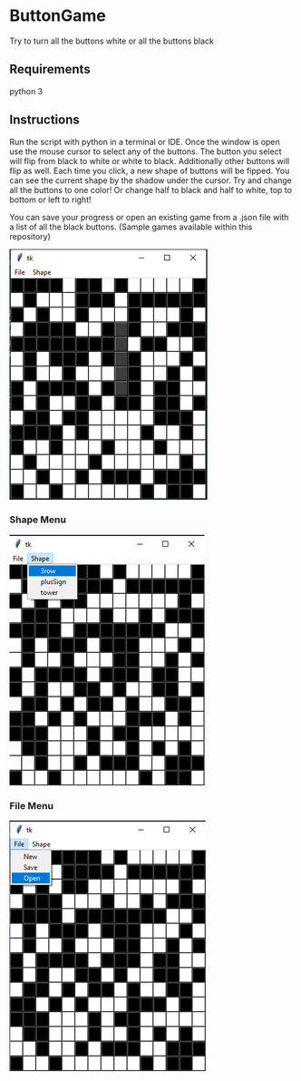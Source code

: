 # ButtonGame
Try to turn all the buttons white or all the buttons black

## Requirements
python 3

## Instructions
Run the script with python in a terminal or IDE. Once the window is open use the mouse cursor to select any of the buttons. The button you select will flip from black to white or white to black. Additionally other buttons will flip as well. Each time you click, a new shape of buttons will be fipped. You can see the current shape by the shadow under the cursor. Try and change all the buttons to one color! Or change half to black and half to white, top to bottom or left to right!

You can save your progress or open an existing game from a .json file with a list of all the black buttons. (Sample games available within this repository)


![alt text](https://github.com/caseybetts/ButtonGame/blob/main/Graphics/Screenshot_1.PNG)


### Shape Menu
![alt text](https://github.com/caseybetts/ButtonGame/blob/main/Graphics/Screenshot_menu.PNG)


### File Menu
![alt text](https://github.com/caseybetts/ButtonGame/blob/main/Graphics/Screenshot_menu2.PNG)
